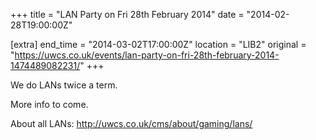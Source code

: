 +++
title = "LAN Party on Fri 28th February 2014"
date = "2014-02-28T19:00:00Z"

[extra]
end_time = "2014-03-02T17:00:00Z"
location = "LIB2"
original = "https://uwcs.co.uk/events/lan-party-on-fri-28th-february-2014-1474489082231/"
+++

We do LANs twice a term.

More info to come.

About all LANs: http://uwcs.co.uk/cms/about/gaming/lans/

